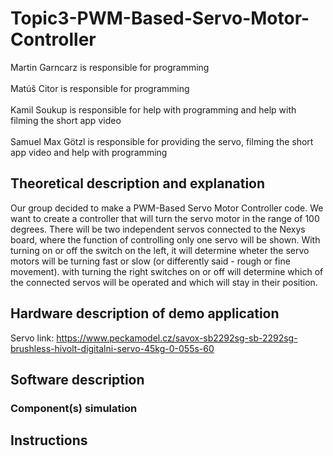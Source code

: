 # Topic3-PWM-Based-Servo-Motor-Controller

Martin Garncarz is responsible for programming\
\
Matúš Citor is responsible for programming\
\
Kamil Soukup is responsible for help with programming and help with filming the short app video\
\
Samuel Max Götzl is responsible for providing the servo, filming the short app video and help with programming


## Theoretical description and explanation

Our group decided to make a PWM-Based Servo Motor Controller code. We want to create a controller that will turn the servo motor in the range of 100 degrees. There will be two independent servos connected to the Nexys board, where the function of controlling only one servo will be shown. With turning on or off the switch on the left, it will determine wheter the servo motors will be turning fast or slow (or differently said - rough or fine movement). with turning the right switches on or off will determine which of the connected servos will be operated and which will stay in their position.


## Hardware description of demo application
Servo link: https://www.peckamodel.cz/savox-sb2292sg-sb-2292sg-brushless-hivolt-digitalni-servo-45kg-0-055s-60


## Software description


### Component(s) simulation

## Instructions
